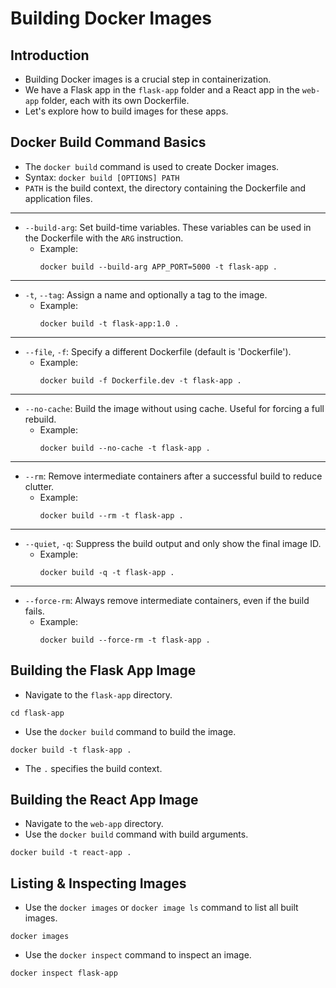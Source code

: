 # Building Docker Images

## Introduction
- Building Docker images is a crucial step in containerization.
- We have a Flask app in the `flask-app` folder and a React app in the `web-app` folder, each with its own Dockerfile.
- Let's explore how to build images for these apps.

## Docker Build Command Basics
- The `docker build` command is used to create Docker images.
- Syntax: `docker build [OPTIONS] PATH`
- `PATH` is the build context, the directory containing the Dockerfile and application files.

---

- `--build-arg`: Set build-time variables. These variables can be used in the Dockerfile with the `ARG` instruction.
  - Example:
    ```shell
    docker build --build-arg APP_PORT=5000 -t flask-app .
    ```

---

- `-t`, `--tag`: Assign a name and optionally a tag to the image.
  - Example:
    ```shell
    docker build -t flask-app:1.0 .
    ```

---

- `--file`, `-f`: Specify a different Dockerfile (default is 'Dockerfile').
  - Example:
    ```shell
    docker build -f Dockerfile.dev -t flask-app .
    ```

---

- `--no-cache`: Build the image without using cache. Useful for forcing a full rebuild.
  - Example:
    ```shell
    docker build --no-cache -t flask-app .
    ```

---

- `--rm`: Remove intermediate containers after a successful build to reduce clutter.
  - Example:
    ```shell
    docker build --rm -t flask-app .
    ```

---

- `--quiet`, `-q`: Suppress the build output and only show the final image ID.
  - Example:
    ```shell
    docker build -q -t flask-app .
    ```

---

- `--force-rm`: Always remove intermediate containers, even if the build fails.
  - Example:
    ```shell
    docker build --force-rm -t flask-app .
    ```

## Building the Flask App Image
- Navigate to the `flask-app` directory.

```shell
cd flask-app
```

- Use the `docker build` command to build the image.

```shell
docker build -t flask-app .
```

- The `.` specifies the build context.


## Building the React App Image
- Navigate to the `web-app` directory.
- Use the `docker build` command with build arguments.

```shell
docker build -t react-app .
```

## Listing & Inspecting Images
- Use the `docker images` or `docker image ls` command to list all built images.

```shell
docker images
```

- Use the `docker inspect` command to inspect an image.

```shell
docker inspect flask-app
```